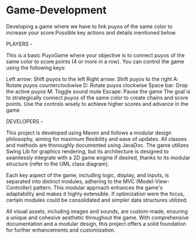 # Game-Development
Developing a game where we have to link puyos of the same color to increase your score.Possible key actions and details mentioned below.

PLAYERS -

This is a basic PuyoGame where your objective is to connect puyos of the same color to score points (4 or more in a row). You can control the game using the following keys:

Left arrow: Shift puyos to the left Right arrow: Shift puyos to the right A: Rotate puyos counterclockwise D: Rotate puyos clockwise Space bar: Drop the active puyos M: Toggle sound mute Escape: Pause the game The goal is to strategically connect puyos of the same color to create chains and score points. Use the controls wisely to achieve higher scores and advance in the game

DEVELOPERS -

This project is developed using Maven and follows a modular design philosophy, aiming for maximum flexibility and ease of updates. All classes and methods are thoroughly documented using JavaDoc. The game utilizes Swing Lib for graphics rendering, but its architecture is designed to seamlessly integrate with a 2D game engine if desired, thanks to its modular structure (refer to the UML class diagram).

Each key aspect of the game, including logic, display, and inputs, is separated into distinct modules, adhering to the MVC (Model-View-Controller) pattern. This modular approach enhances the game's adaptability and makes it highly extensible. If optimization were the focus, certain modules could be consolidated and simpler data structures utilized.

All visual assets, including images and sounds, are custom-made, ensuring a unique and cohesive aesthetic throughout the game. With comprehensive documentation and a modular design, this project offers a solid foundation for further enhancements and customization.
